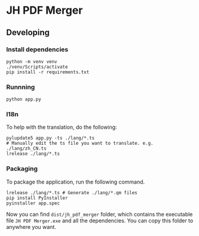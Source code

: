 # JH PDF Merger

## Developing

### Install dependencies

```shell
python -m venv venv
./venv/Scripts/activate
pip install -r requirements.txt
```
### Runnning

```shell
python app.py
```

### I18n

To help with the translation, do the following:

```shell
pylupdate5 app.py -ts ./lang/*.ts
# Manually edit the ts file you want to translate. e.g. ./lang/zh_CN.ts
lrelease ./lang/*.ts
```

### Packaging

To package the application, run the following command.

```shell
lrelease ./lang/*.ts # Generate ./lang/*.qm files
pip install PyInstaller
pyinstaller app.spec
```
Now you can find `dist/jh_pdf_merger` folder, which contains the executable file `JH PDF Merger.exe` and all the dependencies.
You can copy this folder to anywhere you want.

